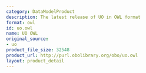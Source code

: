 ```yaml
---
category: DataModelProduct
description: The latest release of UO in OWL format
format: owl
id: uo.owl
name: UO OWL
original_source:
- uo
product_file_size: 32548
product_url: http://purl.obolibrary.org/obo/uo.owl
layout: product_detail
---
```

